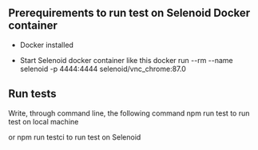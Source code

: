 ## Prerequirements to run test on Selenoid Docker container

- Docker installed

- Start Selenoid docker container like this
  docker run --rm --name selenoid -p 4444:4444 selenoid/vnc_chrome:87.0

## Run tests

Write, through command line, the following command 
npm run test 
to run test on local machine

or
npm run testci
to run test on Selenoid
